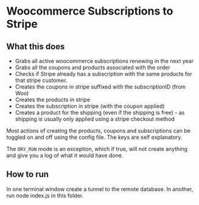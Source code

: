 # Woocommerce Subscriptions to Stripe

## What this does

- Grabs all active woocommerce subscriptions renewing in the next year
- Grabs all the coupons and products associated with the order
- Checks if Stripe already has a subscription with the same products for that stripe customer.
- Creates the coupons in stripe suffixed with the subscriptionID (from Woo)
- Creates the products in stripe
- Creates the subscription in stripe (with the coupon applied)
- Creates a product for the shipping (even if the shipping is free) - as shipping is usually only applied using a stripe checkout method

Most actions of creating the products, coupons and subscriptions can be toggled on and off using the config file. The keys are self explanatory.

The `DRY_RUN` mode is an exception, which if true, will not create anything and give you a log of what it would have done.

## How to run

In one terminal window create a tunnel to the remote database.
In another, run node index.js in this folder.
